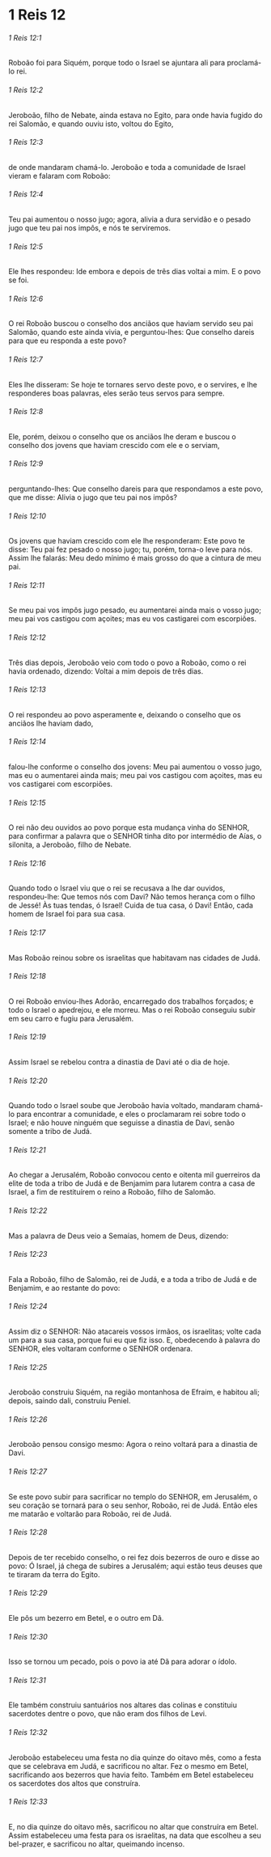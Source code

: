 # 1 Reis 12

###### 1 Reis 12:1

Roboão foi para Siquém, porque todo o Israel se ajuntara ali para proclamá-lo rei.

###### 1 Reis 12:2

Jeroboão, filho de Nebate, ainda estava no Egito, para onde havia fugido do rei Salomão, e quando ouviu isto, voltou do Egito,

###### 1 Reis 12:3

de onde mandaram chamá-lo. Jeroboão e toda a comunidade de Israel vieram e falaram com Roboão:

###### 1 Reis 12:4

Teu pai aumentou o nosso jugo; agora, alivia a dura servidão e o pesado jugo que teu pai nos impôs, e nós te serviremos.

###### 1 Reis 12:5

Ele lhes respondeu: Ide embora e depois de três dias voltai a mim. E o povo se foi.

###### 1 Reis 12:6

O rei Roboão buscou o conselho dos anciãos que haviam servido seu pai Salomão, quando este ainda vivia, e perguntou-lhes: Que conselho dareis para que eu responda a este povo?

###### 1 Reis 12:7

Eles lhe disseram: Se hoje te tornares servo deste povo, e o servires, e lhe responderes boas palavras, eles serão teus servos para sempre.

###### 1 Reis 12:8

Ele, porém, deixou o conselho que os anciãos lhe deram e buscou o conselho dos jovens que haviam crescido com ele e o serviam,

###### 1 Reis 12:9

perguntando-lhes: Que conselho dareis para que respondamos a este povo, que me disse: Alivia o jugo que teu pai nos impôs?

###### 1 Reis 12:10

Os jovens que haviam crescido com ele lhe responderam: Este povo te disse: Teu pai fez pesado o nosso jugo; tu, porém, torna-o leve para nós. Assim lhe falarás: Meu dedo mínimo é mais grosso do que a cintura de meu pai.

###### 1 Reis 12:11

Se meu pai vos impôs jugo pesado, eu aumentarei ainda mais o vosso jugo; meu pai vos castigou com açoites; mas eu vos castigarei com escorpiões.

###### 1 Reis 12:12

Três dias depois, Jeroboão veio com todo o povo a Roboão, como o rei havia ordenado, dizendo: Voltai a mim depois de três dias.

###### 1 Reis 12:13

O rei respondeu ao povo asperamente e, deixando o conselho que os anciãos lhe haviam dado,

###### 1 Reis 12:14

falou-lhe conforme o conselho dos jovens: Meu pai aumentou o vosso jugo, mas eu o aumentarei ainda mais; meu pai vos castigou com açoites, mas eu vos castigarei com escorpiões.

###### 1 Reis 12:15

O rei não deu ouvidos ao povo porque esta mudança vinha do SENHOR, para confirmar a palavra que o SENHOR tinha dito por intermédio de Aías, o silonita, a Jeroboão, filho de Nebate.

###### 1 Reis 12:16

Quando todo o Israel viu que o rei se recusava a lhe dar ouvidos, respondeu-lhe: Que temos nós com Davi? Não temos herança com o filho de Jessé! Às tuas tendas, ó Israel! Cuida de tua casa, ó Davi! Então, cada homem de Israel foi para sua casa.

###### 1 Reis 12:17

Mas Roboão reinou sobre os israelitas que habitavam nas cidades de Judá.

###### 1 Reis 12:18

O rei Roboão enviou-lhes Adorão, encarregado dos trabalhos forçados; e todo o Israel o apedrejou, e ele morreu. Mas o rei Roboão conseguiu subir em seu carro e fugiu para Jerusalém.

###### 1 Reis 12:19

Assim Israel se rebelou contra a dinastia de Davi até o dia de hoje.

###### 1 Reis 12:20

Quando todo o Israel soube que Jeroboão havia voltado, mandaram chamá-lo para encontrar a comunidade, e eles o proclamaram rei sobre todo o Israel; e não houve ninguém que seguisse a dinastia de Davi, senão somente a tribo de Judá.

###### 1 Reis 12:21

Ao chegar a Jerusalém, Roboão convocou cento e oitenta mil guerreiros da elite de toda a tribo de Judá e de Benjamim para lutarem contra a casa de Israel, a fim de restituírem o reino a Roboão, filho de Salomão.

###### 1 Reis 12:22

Mas a palavra de Deus veio a Semaías, homem de Deus, dizendo:

###### 1 Reis 12:23

Fala a Roboão, filho de Salomão, rei de Judá, e a toda a tribo de Judá e de Benjamim, e ao restante do povo:

###### 1 Reis 12:24

Assim diz o SENHOR: Não atacareis vossos irmãos, os israelitas; volte cada um para a sua casa, porque fui eu que fiz isso. E, obedecendo à palavra do SENHOR, eles voltaram conforme o SENHOR ordenara.

###### 1 Reis 12:25

Jeroboão construiu Siquém, na região montanhosa de Efraim, e habitou ali; depois, saindo dali, construiu Peniel.

###### 1 Reis 12:26

Jeroboão pensou consigo mesmo: Agora o reino voltará para a dinastia de Davi.

###### 1 Reis 12:27

Se este povo subir para sacrificar no templo do SENHOR, em Jerusalém, o seu coração se tornará para o seu senhor, Roboão, rei de Judá. Então eles me matarão e voltarão para Roboão, rei de Judá.

###### 1 Reis 12:28

Depois de ter recebido conselho, o rei fez dois bezerros de ouro e disse ao povo: Ó Israel, já chega de subires a Jerusalém; aqui estão teus deuses que te tiraram da terra do Egito.

###### 1 Reis 12:29

Ele pôs um bezerro em Betel, e o outro em Dã.

###### 1 Reis 12:30

Isso se tornou um pecado, pois o povo ia até Dã para adorar o ídolo.

###### 1 Reis 12:31

Ele também construiu santuários nos altares das colinas e constituiu sacerdotes dentre o povo, que não eram dos filhos de Levi.

###### 1 Reis 12:32

Jeroboão estabeleceu uma festa no dia quinze do oitavo mês, como a festa que se celebrava em Judá, e sacrificou no altar. Fez o mesmo em Betel, sacrificando aos bezerros que havia feito. Também em Betel estabeleceu os sacerdotes dos altos que construíra.

###### 1 Reis 12:33

E, no dia quinze do oitavo mês, sacrificou no altar que construíra em Betel. Assim estabeleceu uma festa para os israelitas, na data que escolheu a seu bel-prazer, e sacrificou no altar, queimando incenso.


